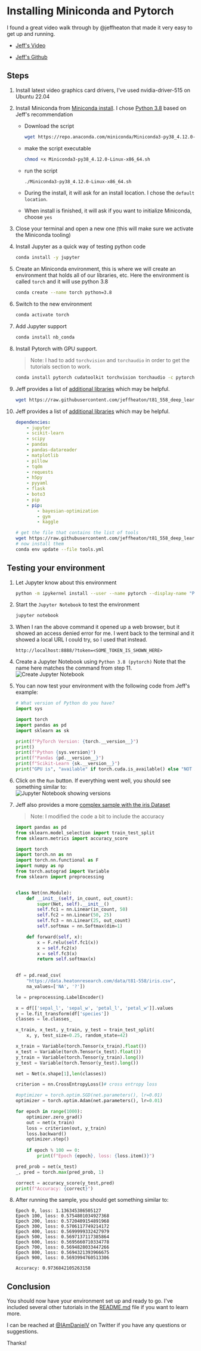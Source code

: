 # Installing Miniconda and Pytorch

I found a great video walk through by @jeffheaton that made it very easy to get up and running.  

* [Jeff's Video](https://www.youtube.com/watch?v=YTvVxYneu7w)

* [Jeff's Github](https://github.com/jeffheaton/t81_558_deep_learning/)

## Steps

1. Install latest video graphics card drivers, I've used nvidia-driver-515 on Ubuntu 22.04

2. Install Miniconda from [Miniconda install](https://docs.conda.io/en/latest/miniconda.html#linux-installers). I chose [Python 3.8](https://repo.anaconda.com/miniconda/Miniconda3-py38_4.12.0-Linux-x86_64.sh) based on Jeff's recommendation

    * Download the script

        ```sh
        wget https://repo.anaconda.com/miniconda/Miniconda3-py38_4.12.0-Linux-x86_64.sh
        ```

    * make the script executable

        ```sh
        chmod +x Miniconda3-py38_4.12.0-Linux-x86_64.sh
        ```

    * run the script

        ```sh
        ./Miniconda3-py38_4.12.0-Linux-x86_64.sh 
        ```

    * During the install, it will ask for an install location. I chose the `default location`.

    * When install is finished, it will ask if you want to initialize Miniconda, choose `yes`

3. Close your terminal and open a new one (this will make sure we activate the Miniconda tooling)

4. Install Jupyter as a quick way of testing python code

    ```sh
    conda install -y jupyter
    ```

5. Create an Miniconda environment, this is where we will create an environment that holds all of our libraries, etc. Here the environment is called `torch` and it will use python 3.8

    ```sh
    conda create --name torch python=3.8
    ```

6. Switch to the new environment

    ```sh
    conda activate torch
    ```

7. Add Jupyter support

    ```sh
    conda install nb_conda
    ```

8. Install Pytorch with GPU support.  
    > Note: I had to add `torchvision` and `torchaudio` in order to get the tutorials section to work.

    ```sh
    conda install pytorch cudatoolkit torchvision torchaudio -c pytorch
    ```

9. Jeff provides a list of [additional libraries](https://github.com/jeffheaton/t81_558_deep_learning/blob/master/tools.yml) which may be helpful.

    ```sh
    wget https://raw.githubusercontent.com/jeffheaton/t81_558_deep_learning/master/tools.yml
    ```

10. Jeff provides a list of [additional libraries](https://github.com/jeffheaton/t81_558_deep_learning/blob/master/tools.yml) which may be helpful.

    ```yaml
    dependencies:
        - jupyter
        - scikit-learn
        - scipy
        - pandas
        - pandas-datareader
        - matplotlib
        - pillow
        - tqdm
        - requests
        - h5py
        - pyyaml
        - flask
        - boto3
        - pip
        - pip:
            - bayesian-optimization
            - gym
            - kaggle
    ```

    ```sh
    # get the file that contains the list of tools
    wget https://raw.githubusercontent.com/jeffheaton/t81_558_deep_learning/master/tools.yml
    # now install them
    conda env update --file tools.yml
    ```

## Testing your environment

1. Let Jupyter know about this environment

    ```sh
    python -m ipykernel install --user --name pytorch --display-name "Python 3.8 (pytorch)"
    ```

2. Start the `Jupyter Notebook` to test the environment

    ```sh
    jupyter notebook
    ```

3. When I ran the above command it opened up a web browser, but it showed an access denied error for me. I went back to the terminal and it showed a local URL I could try, so I used that instead.

    ```url
    http://localhost:8888/?token=<SOME_TOKEN_IS_SHOWN_HERE>
    ```

4. Create a Jupyter Notebook using `Python 3.8 (pytorch)` Note that the name here matches the command from step 11.  
    ![Create Jupyter Notebook](images/creatingNotebook.png)

5. You can now test your environment with the following code from Jeff's example:

    ```python
    # What version of Python do you have?
    import sys
    
    import torch
    import pandas as pd
    import sklearn as sk
    
    print(f"PyTorch Version: {torch.__version__}")
    print()
    print(f"Python {sys.version}")
    print(f"Pandas {pd.__version__}")
    print(f"Scikit-Learn {sk.__version__}")
    print("GPU is", "available" if torch.cuda.is_available() else "NOT AVAILABLE")
    ```

6. Click on the `Run` button. If everything went well, you should see something similar to:  
    ![Jupyter Notebook showing versions](images/jupyterShowingVersion.png)

7. Jeff also provides a more [complex sample with the iris Dataset](https://github.com/jeffheaton/t81_558_deep_learning/blob/master/pytorch/t81_558_torch_class_reg.ipynb)

    > Note: I modified the code a bit to include the accuracy  

    ```python
    import pandas as pd
    from sklearn.model_selection import train_test_split
    from sklearn.metrics import accuracy_score
    
    import torch
    import torch.nn as nn
    import torch.nn.functional as F
    import numpy as np
    from torch.autograd import Variable
    from sklearn import preprocessing
    
    
    class Net(nn.Module):
        def __init__(self, in_count, out_count):
            super(Net, self).__init__()
            self.fc1 = nn.Linear(in_count, 50)
            self.fc2 = nn.Linear(50, 25)
            self.fc3 = nn.Linear(25, out_count)
            self.softmax = nn.Softmax(dim=1)
    
        def forward(self, x):
            x = F.relu(self.fc1(x))
            x = self.fc2(x)
            x = self.fc3(x)
            return self.softmax(x)
    
        
    df = pd.read_csv(
        "https://data.heatonresearch.com/data/t81-558/iris.csv", 
        na_values=['NA', '?'])
    
    le = preprocessing.LabelEncoder()
    
    x = df[['sepal_l', 'sepal_w', 'petal_l', 'petal_w']].values
    y = le.fit_transform(df['species'])
    classes = le.classes_
    
    x_train, x_test, y_train, y_test = train_test_split(    
        x, y, test_size=0.25, random_state=42)
    
    x_train = Variable(torch.Tensor(x_train).float())
    x_test = Variable(torch.Tensor(x_test).float())
    y_train = Variable(torch.Tensor(y_train).long())
    y_test = Variable(torch.Tensor(y_test).long())
    
    net = Net(x.shape[1],len(classes))
    
    criterion = nn.CrossEntropyLoss()# cross entropy loss
    
    #optimizer = torch.optim.SGD(net.parameters(), lr=0.01)
    optimizer = torch.optim.Adam(net.parameters(), lr=0.01)
    
    for epoch in range(1000):
        optimizer.zero_grad()
        out = net(x_train)
        loss = criterion(out, y_train)
        loss.backward()
        optimizer.step()
        
        if epoch % 100 == 0:
            print(f"Epoch {epoch}, loss: {loss.item()}")
    
    pred_prob = net(x_test)
    _, pred = torch.max(pred_prob, 1)

    correct = accuracy_score(y_test,pred)
    print(f"Accuracy: {correct}")
   ```

8. After running the sample, you should get something similar to:

    ```shell
    Epoch 0, loss: 1.136345386505127
    Epoch 100, loss: 0.5754801034927368
    Epoch 200, loss: 0.5720409154891968
    Epoch 300, loss: 0.5706117749214172
    Epoch 400, loss: 0.5699999332427979
    Epoch 500, loss: 0.5697137117385864
    Epoch 600, loss: 0.5695660710334778
    Epoch 700, loss: 0.5694828033447266
    Epoch 800, loss: 0.5694321393966675
    Epoch 900, loss: 0.5693994760513306

    Accuracy: 0.9736842105263158

    ```

## Conclusion

You should now have your environment set up and ready to go.
I've included several other tutorials in the [README.md](README.md) file if you want to learn more.

I can be reached at [@IAmDanielV](https://twitter.com/iamdanielv) on Twitter if you have any questions or suggestions.

Thanks!
